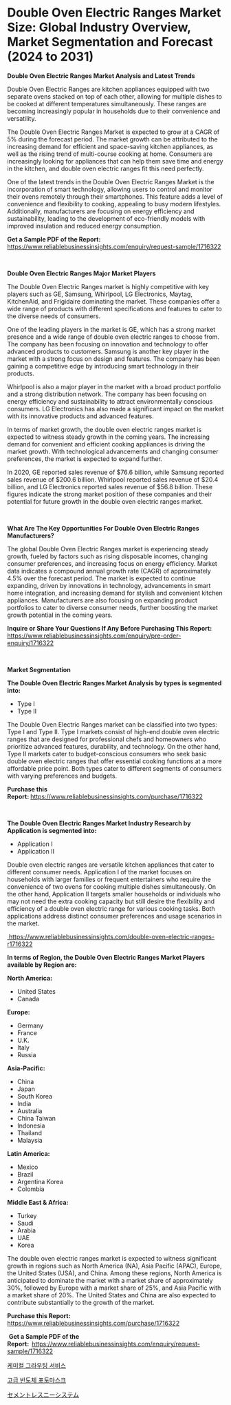 <p><h1>Double Oven Electric Ranges Market Size: Global Industry Overview, Market Segmentation and Forecast (2024 to 2031)</h1></p><p><strong>Double Oven Electric Ranges Market Analysis and Latest Trends</strong></p>
<p><p>Double Oven Electric Ranges are kitchen appliances equipped with two separate ovens stacked on top of each other, allowing for multiple dishes to be cooked at different temperatures simultaneously. These ranges are becoming increasingly popular in households due to their convenience and versatility.</p><p>The Double Oven Electric Ranges Market is expected to grow at a CAGR of 5% during the forecast period. The market growth can be attributed to the increasing demand for efficient and space-saving kitchen appliances, as well as the rising trend of multi-course cooking at home. Consumers are increasingly looking for appliances that can help them save time and energy in the kitchen, and double oven electric ranges fit this need perfectly.</p><p>One of the latest trends in the Double Oven Electric Ranges Market is the incorporation of smart technology, allowing users to control and monitor their ovens remotely through their smartphones. This feature adds a level of convenience and flexibility to cooking, appealing to busy modern lifestyles. Additionally, manufacturers are focusing on energy efficiency and sustainability, leading to the development of eco-friendly models with improved insulation and reduced energy consumption.</p></p>
<p><strong>Get a Sample PDF of the Report:&nbsp;</strong> <a href="https://www.reliablebusinessinsights.com/enquiry/request-sample/1716322">https://www.reliablebusinessinsights.com/enquiry/request-sample/1716322</a></p>
<p>&nbsp;</p>
<p><strong>Double Oven Electric Ranges Major Market Players</strong></p>
<p><p>The Double Oven Electric Ranges market is highly competitive with key players such as GE, Samsung, Whirlpool, LG Electronics, Maytag, KitchenAid, and Frigidaire dominating the market. These companies offer a wide range of products with different specifications and features to cater to the diverse needs of consumers.</p><p>One of the leading players in the market is GE, which has a strong market presence and a wide range of double oven electric ranges to choose from. The company has been focusing on innovation and technology to offer advanced products to customers. Samsung is another key player in the market with a strong focus on design and features. The company has been gaining a competitive edge by introducing smart technology in their products.</p><p>Whirlpool is also a major player in the market with a broad product portfolio and a strong distribution network. The company has been focusing on energy efficiency and sustainability to attract environmentally conscious consumers. LG Electronics has also made a significant impact on the market with its innovative products and advanced features.</p><p>In terms of market growth, the double oven electric ranges market is expected to witness steady growth in the coming years. The increasing demand for convenient and efficient cooking appliances is driving the market growth. With technological advancements and changing consumer preferences, the market is expected to expand further.</p><p>In 2020, GE reported sales revenue of $76.6 billion, while Samsung reported sales revenue of $200.6 billion. Whirlpool reported sales revenue of $20.4 billion, and LG Electronics reported sales revenue of $56.8 billion. These figures indicate the strong market position of these companies and their potential for future growth in the double oven electric ranges market.</p></p>
<p>&nbsp;</p>
<p><strong>What Are The Key Opportunities For Double Oven Electric Ranges Manufacturers?</strong></p>
<p><p>The global Double Oven Electric Ranges market is experiencing steady growth, fueled by factors such as rising disposable incomes, changing consumer preferences, and increasing focus on energy efficiency. Market data indicates a compound annual growth rate (CAGR) of approximately 4.5% over the forecast period. The market is expected to continue expanding, driven by innovations in technology, advancements in smart home integration, and increasing demand for stylish and convenient kitchen appliances. Manufacturers are also focusing on expanding product portfolios to cater to diverse consumer needs, further boosting the market growth potential in the coming years.</p></p>
<p><strong>Inquire or Share Your Questions If Any Before Purchasing This Report:</strong> <a href="https://www.reliablebusinessinsights.com/enquiry/pre-order-enquiry/1716322">https://www.reliablebusinessinsights.com/enquiry/pre-order-enquiry/1716322</a></p>
<p>&nbsp;</p>
<p><strong>Market Segmentation</strong></p>
<p><strong>The Double Oven Electric Ranges Market Analysis by types is segmented into:</strong></p>
<p><ul><li>Type I</li><li>Type II</li></ul></p>
<p><p>The Double Oven Electric Ranges market can be classified into two types: Type I and Type II. Type I markets consist of high-end double oven electric ranges that are designed for professional chefs and homeowners who prioritize advanced features, durability, and technology. On the other hand, Type II markets cater to budget-conscious consumers who seek basic double oven electric ranges that offer essential cooking functions at a more affordable price point. Both types cater to different segments of consumers with varying preferences and budgets.</p></p>
<p><strong>Purchase this Report:&nbsp;</strong><a href="https://www.reliablebusinessinsights.com/purchase/1716322">https://www.reliablebusinessinsights.com/purchase/1716322</a></p>
<p>&nbsp;</p>
<p><strong>The Double Oven Electric Ranges Market Industry Research by Application is segmented into:</strong></p>
<p><ul><li>Application I</li><li>Application II</li></ul></p>
<p><p>Double oven electric ranges are versatile kitchen appliances that cater to different consumer needs. Application I of the market focuses on households with larger families or frequent entertainers who require the convenience of two ovens for cooking multiple dishes simultaneously. On the other hand, Application II targets smaller households or individuals who may not need the extra cooking capacity but still desire the flexibility and efficiency of a double oven electric range for various cooking tasks. Both applications address distinct consumer preferences and usage scenarios in the market.</p></p>
<p><a href="https://www.reliablebusinessinsights.com/double-oven-electric-ranges-r1716322">&nbsp;https://www.reliablebusinessinsights.com/double-oven-electric-ranges-r1716322</a></p>
<p><strong>In terms of Region, the Double Oven Electric Ranges Market Players available by Region are:</strong></p>
<p>
    <p> <strong> North America: </strong>
        <ul>
            <li>United States</li>
            <li>Canada</li>
        </ul>
        </p> 
    <p> <strong> Europe: </strong>
        <ul>
            <li>Germany</li>
            <li>France</li>
            <li>U.K.</li>
            <li>Italy</li>
            <li>Russia</li>
        </ul>
        </p> 
    <p> <strong> Asia-Pacific: </strong>
        <ul>
            <li>China</li>
            <li>Japan</li>
            <li>South Korea</li>
            <li>India</li>
            <li>Australia</li>
            <li>China Taiwan</li>
            <li>Indonesia</li>
            <li>Thailand</li>
            <li>Malaysia</li>
        </ul>
        </p> 
    <p> <strong> Latin America: </strong>
        <ul>
            <li>Mexico</li>
            <li>Brazil</li>
            <li>Argentina Korea</li>
            <li>Colombia</li>
        </ul>
        </p> 
    <p> <strong> Middle East & Africa: </strong>
        <ul>
            <li>Turkey</li>
            <li>Saudi</li>
            <li>Arabia</li>
            <li>UAE</li>
            <li>Korea</li>
        </ul>
    </p>
    </p>
<p><p>The double oven electric ranges market is expected to witness significant growth in regions such as North America (NA), Asia Pacific (APAC), Europe, the United States (USA), and China. Among these regions, North America is anticipated to dominate the market with a market share of approximately 30%, followed by Europe with a market share of 25%, and Asia Pacific with a market share of 20%. The United States and China are also expected to contribute substantially to the growth of the market.</p></p>
<p><strong>Purchase this Report: </strong><a href="https://www.reliablebusinessinsights.com/purchase/1716322">https://www.reliablebusinessinsights.com/purchase/1716322</a></p>
<p>&nbsp;<strong>Get a Sample PDF of the Report:&nbsp;&nbsp;</strong><a href="https://www.reliablebusinessinsights.com/enquiry/request-sample/1716322">https://www.reliablebusinessinsights.com/enquiry/request-sample/1716322</a></p>
<p><strong></strong></p>
<p><p><a href="https://medium.com/@monaboyer1926/%ED%99%94%ED%95%99-%EA%B7%B8%EB%9D%BC%EC%9A%B0%ED%8C%85-%EC%84%9C%EB%B9%84%EC%8A%A4-%EC%8B%9C%EC%9E%A5%EC%9D%98-%EC%8B%AC%EC%B8%B5-%EC%A1%B0%EC%82%AC-%EB%8F%99%ED%96%A5-%EC%8B%9C%EC%9E%A5-%EC%84%B8%EB%B6%84%ED%99%94-%EB%B0%8F-%EA%B2%BD%EC%9F%81-%EB%B6%84%EC%84%9D-e934748c7d9f">케미컬 그라우팅 서비스</a></p><p><a href="https://medium.com/@jordanilliamson678678_12326/%EA%B8%80%EB%A1%9C%EB%B2%8C-%EC%B2%A8%EB%8B%A8-%EB%B0%98%EB%8F%84%EC%B2%B4-%ED%8F%AC%ED%86%A0%EB%A7%88%EC%8A%A4%ED%81%AC-%EC%8B%9C%EC%9E%A5%EC%9D%98-%ED%8F%AC%EA%B4%84%EC%A0%81%EC%9D%B8-%EB%B6%84%EC%84%9D-%EC%84%B1%EC%9E%A5-%EB%8F%99%ED%96%A5-%EB%B0%8F-%EC%8B%9C%EC%9E%A5-%EC%98%88%EC%B8%A1-2024-2031-34335a8c5061">고급 반도체 포토마스크</a></p><p><a href="https://github.com/roulaayoub-saad/Market-Research-Report-List-1/blob/main/5134869113827.md">セメントレスニーシステム</a></p></p>